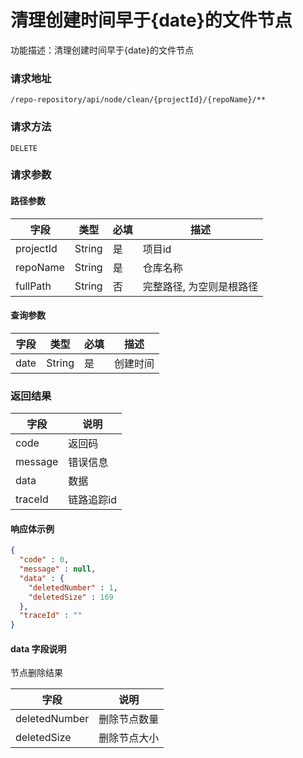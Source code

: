 # 清理创建时间早于{date}的文件节点

功能描述：清理创建时间早于{date}的文件节点

### 请求地址

```
/repo-repository/api/node/clean/{projectId}/{repoName}/**
```

### 请求方法

`DELETE`

### 请求参数

#### 路径参数

| 字段        | 类型     | 必填  | 描述            |
|-----------|--------|-----|---------------|
| projectId | String | 是   | 项目id          |
| repoName  | String | 是   | 仓库名称          |
| fullPath  | String | 否   | 完整路径, 为空则是根路径 |

#### 查询参数

| 字段   | 类型     | 必填  | 描述   |
|------|--------|-----|------|
| date | String | 是   | 创建时间 |

### 返回结果

| 字段      | 说明     |
|---------|--------|
| code    | 返回码    |
| message | 错误信息   |
| data    | 数据     |
| traceId | 链路追踪id |

#### 响应体示例

```json
{
  "code" : 0,
  "message" : null,
  "data" : {
    "deletedNumber" : 1,
    "deletedSize" : 169
  },
  "traceId" : ""
}
  ```

#### data 字段说明

节点删除结果

| 字段            | 说明     |
|---------------|--------|
| deletedNumber | 删除节点数量 |
| deletedSize   | 删除节点大小 |

